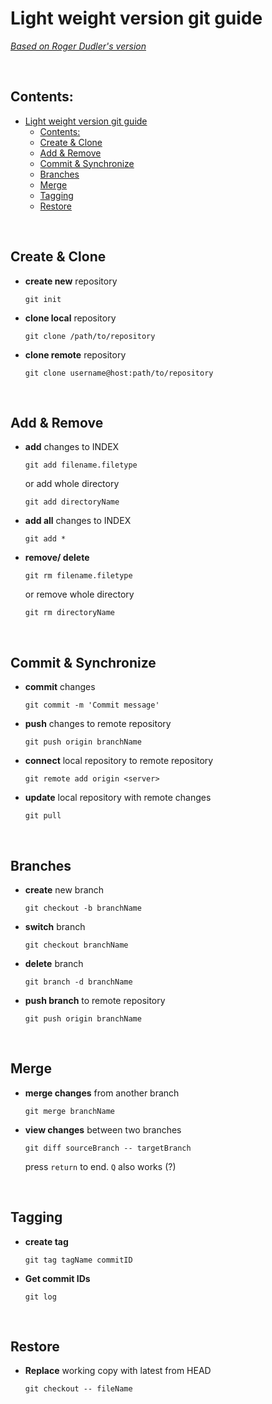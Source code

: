 # Light weight version git guide

[_Based on Roger Dudler's version_](http://rogerdudler.github.io/git-guide/)

&nbsp;

## Contents:

+ [Light weight version git guide](#light-weight-version-git-guide)
  + [Contents:](#contents)
  + [Create & Clone](#create--clone)
  + [Add & Remove](#add--remove)
  + [Commit & Synchronize](#commit--synchronize)
  + [Branches](#branches)
  + [Merge](#merge)
  + [Tagging](#tagging)
  + [Restore](#restore)

&nbsp;

## Create & Clone

- **create new** repository

  ```git
  git init
  ```

- **clone local** repository

  ```git
  git clone /path/to/repository
  ```

- **clone remote** repository

  ```git
  git clone username@host:path/to/repository
  ```

&nbsp;

## Add & Remove

- **add** changes to INDEX

  ```git
  git add filename.filetype
  ```

  or add whole directory

  ```git
  git add directoryName
  ```

- **add all** changes to INDEX

  ```git
  git add *
  ```

- **remove/ delete**

  ```git
  git rm filename.filetype
  ```

  or remove whole directory

  ```git
  git rm directoryName
  ```

&nbsp;

## Commit & Synchronize

- **commit** changes

  ```git
  git commit -m 'Commit message'
  ```

- **push** changes to remote repository

  ```git
  git push origin branchName
  ```

- **connect** local repository to remote repository

  ```git
  git remote add origin <server>
  ```

- **update** local repository with remote changes

  ```git
  git pull
  ```

&nbsp;

## Branches

- **create** new branch

  ```git
  git checkout -b branchName
  ```

- **switch** branch

  ```git
  git checkout branchName
  ```

- **delete** branch

  ```git
  git branch -d branchName
  ```

- **push branch** to remote repository

  ```git
  git push origin branchName
  ```

&nbsp;

## Merge

- **merge changes** from another branch

  ```git
  git merge branchName
  ```

- **view changes** between two branches

  ```git
  git diff sourceBranch -- targetBranch
  ```

  press `return` to end. `Q` also works (?)

&nbsp;

## Tagging

- **create tag**

  ```git
  git tag tagName commitID
  ```

- **Get commit IDs**

  ```git
  git log
  ```

&nbsp;

## Restore

- **Replace** working copy with latest from HEAD

  ```git
  git checkout -- fileName
  ```
